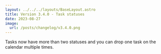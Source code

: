 ```yaml
---
layout: ../../../layouts/BaseLayout.astro
title: Version 3.4.0 - Task statuses
date: 2023-08-27
image:
  url: /posts/changelog/v3.4.0.png
---
```

Tasks now have more than two statuses and you can drop one task on the calendar multiple times.

